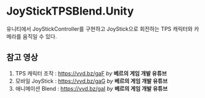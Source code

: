 # JoyStickTPSBlend.Unity
유니티에서 JoyStickController를 구현하고 JoyStick으로 회전하는 TPS 캐릭터와 카메라를 움직일 수 있다.  
## 참고 영상 
1) TPS 캐릭터 조작 : https://vvd.bz/gaF _by_ __베르의 게임 개발 유튜브__
2) 모바일 JoyStick : https://vvd.bz/gaG _by_ __베르의 게임 개발 유튜브__
3) 애니메이션 Blend : https://vvd.bz/gaI _by_ __베르의 게임 개발 유튜브__   
